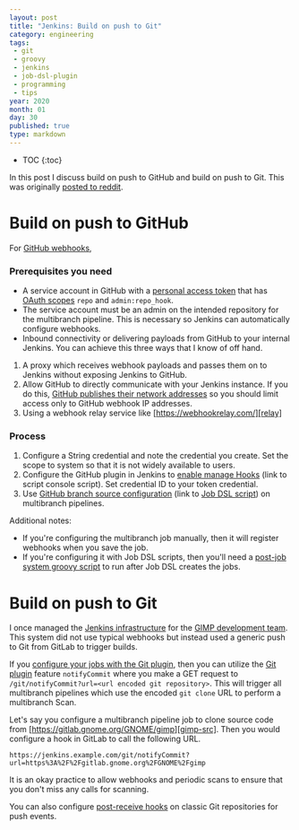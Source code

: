 ```yaml
---
layout: post
title: "Jenkins: Build on push to Git"
category: engineering
tags:
 - git
 - groovy
 - jenkins
 - job-dsl-plugin
 - programming
 - tips
year: 2020
month: 01
day: 30
published: true
type: markdown
---
```


- TOC
{:toc}

In this post I discuss build on push to GitHub and build on push to Git.  This
was originally [posted to reddit][reddit].

# Build on push to GitHub

For [GitHub webhooks][webhooks],

### Prerequisites you need

- A service account in GitHub with a [personal access token][token] that has
  [OAuth scopes][scopes] `repo` and `admin:repo_hook`.
- The service account must be an admin on the intended repository for the
  multibranch pipeline.  This is necessary so Jenkins can automatically
  configure webhooks.
- Inbound connectivity or delivering payloads from GitHub to your internal
  Jenkins.  You can achieve this three ways that I know of off hand.

1. A proxy which receives webhook payloads and passes them on to Jenkins without
   exposing Jenkins to GitHub.
2. Allow GitHub to directly communicate with your Jenkins instance.  If you do
this, [GitHub publishes their network addresses][github-networks] so you should
limit access only to GitHub webhook IP addresses.
3. Using a webhook relay service like [https://webhookrelay.com/][relay]

### Process

1. Configure a String credential and note the credential you create.  Set the
   scope to system so that it is not widely available to users.
2. Configure the GitHub plugin in Jenkins to [enable manage
   Hooks][configure-gh-plugin] (link to script console script).  Set credential
   ID to your token credential.
3. Use [GitHub branch source configuration][gh-bs-config] (link to [Job DSL
   script][jdsl-wiki]) on multibranch pipelines.

Additional notes:

- If you're configuring the multibranch job manually, then it will register
  webhooks when you save the job.
- If you're configuring it with Job DSL scripts, then you'll need a [post-job
  system groovy script][post-groovy] to run after Job DSL creates the jobs.

# Build on push to Git

I once managed the [Jenkins infrastructure][gimp-ci] for the [GIMP development
team][gimp].  This system did not use typical webhooks but instead used a
generic push to Git from GitLab to trigger builds.

If you [configure your jobs with the Git plugin][configure-git], then you can
utilize the [Git plugin][git-plugin] feature `notifyCommit` where you make a GET
request to `/git/notifyCommit?url=<url encoded git repository>`.  This will
trigger all multibranch pipelines which use the encoded `git clone` URL to
perform a multibranch Scan.

Let's say you configure a multibranch pipeline job to clone source code from
[https://gitlab.gnome.org/GNOME/gimp][gimp-src].  Then you would configure a
hook in GitLab to call the following URL.

    https://jenkins.example.com/git/notifyCommit?url=https%3A%2F%2Fgitlab.gnome.org%2FGNOME%2Fgimp

It is an okay practice to allow webhooks and periodic scans to ensure that you
don't miss any calls for scanning.

You can also configure [post-receive hooks][git-hook] on classic Git
repositories for push events.

[webhooks]: https://developer.github.com/webhooks/
[reddit]: https://www.reddit.com/r/jenkinsci/comments/ewaqdt/building_on_push/fg20g1q/
[token]: https://help.github.com/en/github/authenticating-to-github/creating-a-personal-access-token-for-the-command-line
[scopes]: https://developer.github.com/apps/building-oauth-apps/understanding-scopes-for-oauth-apps/
[github-networks]: https://help.github.com/en/github/authenticating-to-github/about-githubs-ip-addresses
[configure-gh-plugin]: https://github.com/samrocketman/jenkins-bootstrap-shared/blob/f8be25b3b8b5b65e4f187790ee413068930a9a3b/scripts/configure-github-plugin.groovy#L61-L71
[gh-bs-config]: https://github.com/samrocketman/jervis/blob/76d8725b8f315b53eca411019883d0330594ca95/jobs/jenkins_job_multibranch_pipeline.groovy#L44-L60
[jdsl-wiki]: https://github.com/jenkinsci/job-dsl-plugin/wiki
[post-groovy]: https://github.com/samrocketman/jenkins-bootstrap-jervis/blob/30362f082674872e6493f318ba4ad8aba05758b0/configs/job_jervis_config.xml#L83-L89
[gimp-ci]: https://gitlab.gnome.org/World/gimp-ci
[gimp]: https://www.gimp.org/
[configure-git]: https://gitlab.gnome.org/World/gimp-ci/jenkins-dsl/blob/a7ddf27940f3e0445ee0a7a66f830ad8869c27c8/jobs/gimp_multibranch_pipelines.groovy#L23-70
[git-plugin]: https://plugins.jenkins.io/git
[relay]: https://webhookrelay.com/
[gimp-src]: https://gitlab.gnome.org/GNOME/gimp
[git-hook]: https://git-scm.com/book/en/v2/Customizing-Git-Git-Hooks#_code_post_receive_code
